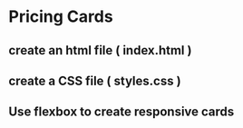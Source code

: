 # Pricing Cards

## create an html file ( index.html )
## create a CSS file ( styles.css )
## Use flexbox to create responsive cards